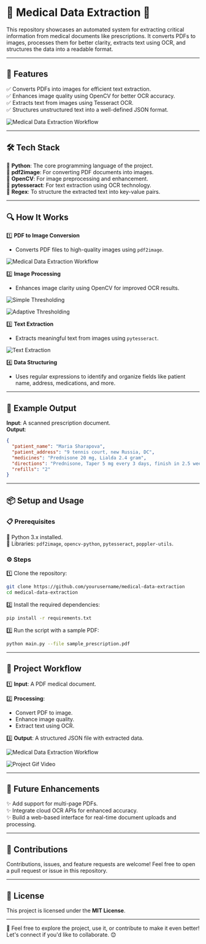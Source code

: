 # 🚀 Medical Data Extraction 🏥  

This repository showcases an automated system for extracting critical information from medical documents like prescriptions. It converts PDFs to images, processes them for better clarity, extracts text using OCR, and structures the data into a readable format.  

---

## 🌟 **Features**  
✅ Converts PDFs into images for efficient text extraction.  
✅ Enhances image quality using OpenCV for better OCR accuracy.  
✅ Extracts text from images using Tesseract OCR.  
✅ Structures unstructured text into a well-defined JSON format.  



![Medical Data Extraction Workflow](https://github.com/Rohesen/Medical-Data-Extraction/blob/main/medical%20data%20extraction%205.png)




---

## 🛠️ **Tech Stack**  
🔹 **Python**: The core programming language of the project.  
🔹 **pdf2image**: For converting PDF documents into images.  
🔹 **OpenCV**: For image preprocessing and enhancement.  
🔹 **pytesseract**: For text extraction using OCR technology.  
🔹 **Regex**: To structure the extracted text into key-value pairs.  

---

## 🔍 **How It Works**  

1️⃣ **PDF to Image Conversion**  
   - Converts PDF files to high-quality images using `pdf2image`.

![Medical Data Extraction Workflow](https://github.com/Rohesen/Medical-Data-Extraction/blob/main/medical%20data%20extraction%201.png)


2️⃣ **Image Processing**  
   - Enhances image clarity using OpenCV for improved OCR results.

     

![Simple Thresholding](https://github.com/Rohesen/Medical-Data-Extraction/blob/main/medical%20data%20extraction%203.png)





![Adaptive Thresholding](https://github.com/Rohesen/Medical-Data-Extraction/blob/main/medical%20data%20extraction%202.png)


 

3️⃣ **Text Extraction**  
   - Extracts meaningful text from images using `pytesseract`.



![Text Extraction](https://github.com/Rohesen/Medical-Data-Extraction/blob/main/medical%20data%20extraction%204.png)




4️⃣ **Data Structuring**  
   - Uses regular expressions to identify and organize fields like patient name, address, medications, and more.



---

## 🧾 **Example Output**  

**Input**: A scanned prescription document.  
**Output**:  

```json
{
  "patient_name": "Maria Sharapova",
  "patient_address": "9 tennis court, new Russia, DC",
  "medicines": "Prednisone 20 mg, Lialda 2.4 gram",
  "directions": "Prednisone, Taper 5 mg every 3 days, finish in 2.5 weeks",
  "refills": "2"
}
```  

---

## 📦 **Setup and Usage**  

### 📋 **Prerequisites**  
🔹 Python 3.x installed.  
🔹 Libraries: `pdf2image`, `opencv-python`, `pytesseract`, `poppler-utils`.  

### ⚙️ **Steps**  

1️⃣ Clone the repository:  
   ```bash
   git clone https://github.com/yourusername/medical-data-extraction
   cd medical-data-extraction
   ```  

2️⃣ Install the required dependencies:  
   ```bash
   pip install -r requirements.txt
   ```  

3️⃣ Run the script with a sample PDF:  
   ```bash
   python main.py --file sample_prescription.pdf
   ```  

---

## 📂 **Project Workflow**  

1️⃣ **Input**: A PDF medical document.

2️⃣ **Processing**:  
   - Convert PDF to image.  
   - Enhance image quality.  
   - Extract text using OCR. 

3️⃣ **Output**: A structured JSON file with extracted data.  


![Medical Data Extraction Workflow](https://github.com/Rohesen/Medical-Data-Extraction/blob/main/medical%20data%20extraction%205.png)




![Project Gif Video](https://github.com/Rohesen/Medical-Data-Extraction/blob/main/project_video_gif.gif)


---

## 🚀 **Future Enhancements**  
✨ Add support for multi-page PDFs.  
✨ Integrate cloud OCR APIs for enhanced accuracy.  
✨ Build a web-based interface for real-time document uploads and processing.  

---

## 🤝 **Contributions**  
Contributions, issues, and feature requests are welcome! Feel free to open a pull request or issue in this repository.  

---

## 📜 **License**  
This project is licensed under the **MIT License**.  

---

🎉 Feel free to explore the project, use it, or contribute to make it even better! Let's connect if you'd like to collaborate. 😊  
